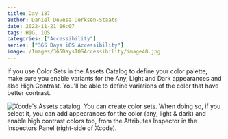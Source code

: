 ```yaml
---
title: Day 187
author: Daniel Devesa Derksen-Staats
date: 2022-11-21 16:07
tags: HIG, iOS
categories: ["Accessibility"]
series: ["365 Days iOS Accessibility"]
image: /Images/365DaysIOSAccessibility/image40.jpg
---
```


If you use Color Sets in the Assets Catalog to define your color palette, make sure you enable variants for the Any, Light and Dark appearances and also High Contrast. You'll be able to define variations of the color that have better contrast.

![Xcode's Assets catalog. You can create color sets. When doing so, if you select it, you can add appearances for the color (any, light & dark) and enable high contrast colors too, from the Attributes Inspector in the Inspectors Panel (right-side of Xcode).](/Images/365DaysIOSAccessibility/image40.jpg)

